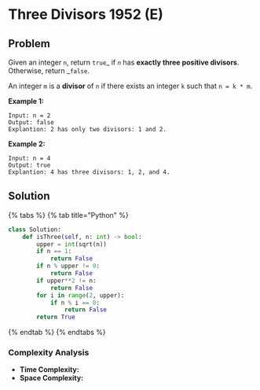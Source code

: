 # Three Divisors 1952 (E)

## Problem

Given an integer `n`, return `true`_ if _`n`_ has **exactly three positive divisors**. Otherwise, return _`false`.

An integer `m` is a **divisor** of `n` if there exists an integer `k` such that `n = k * m`.

**Example 1:**

```
Input: n = 2
Output: false
Explantion: 2 has only two divisors: 1 and 2.
```

**Example 2:**

```
Input: n = 4
Output: true
Explantion: 4 has three divisors: 1, 2, and 4.
```

## Solution&#x20;

{% tabs %}
{% tab title="Python" %}
```python
class Solution:
    def isThree(self, n: int) -> bool:
        upper = int(sqrt(n))
        if n == 1:
            return False
        if n % upper != 0:
            return False
        if upper**2 != n:
            return False
        for i in range(2, upper):
            if n % i == 0:
                return False
        return True
```
{% endtab %}
{% endtabs %}

### Complexity Analysis

* **Time Complexity:**
* **Space Complexity:**
